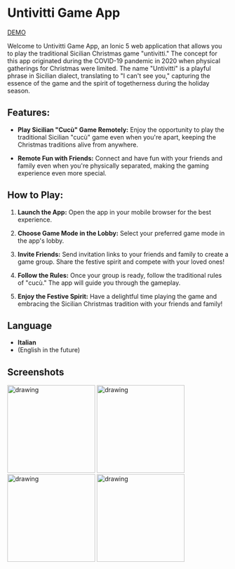 # Untivitti Game App

[DEMO](https://untivitti.ammiratafabiano.dev)

Welcome to Untivitti Game App, an Ionic 5 web application that allows you to play the traditional Sicilian Christmas game "untivitti." The concept for this app originated during the COVID-19 pandemic in 2020 when physical gatherings for Christmas were limited. The name "Untivitti" is a playful phrase in Sicilian dialect, translating to "I can't see you," capturing the essence of the game and the spirit of togetherness during the holiday season.

## Features:

- **Play Sicilian "Cucù" Game Remotely:** Enjoy the opportunity to play the traditional Sicilian "cucù" game even when you're apart, keeping the Christmas traditions alive from anywhere.
  
- **Remote Fun with Friends:** Connect and have fun with your friends and family even when you're physically separated, making the gaming experience even more special.

## How to Play:

1. **Launch the App:** Open the app in your mobile browser for the best experience.
   
2. **Choose Game Mode in the Lobby:** Select your preferred game mode in the app's lobby.

3. **Invite Friends:** Send invitation links to your friends and family to create a game group. Share the festive spirit and compete with your loved ones!

4. **Follow the Rules:** Once your group is ready, follow the traditional rules of "cucù." The app will guide you through the gameplay.

5. **Enjoy the Festive Spirit:** Have a delightful time playing the game and embracing the Sicilian Christmas tradition with your friends and family!

## Language
- **Italian**
- (English in the future)

## Screenshots
<img src="https://github.com/ammiratafabiano/untivitti/assets/36988217/a92e3cb7-bbd2-46b5-9cbf-a43a770c3e00" alt="drawing" width="200"/>
<img src="https://github.com/ammiratafabiano/untivitti/assets/36988217/d32a8d16-558a-4f51-8798-7f26f89eb79e" alt="drawing" width="200"/>
<img src="https://github.com/ammiratafabiano/untivitti/assets/36988217/aa6b56e6-ae55-4d27-a544-b9495a0aa222" alt="drawing" width="200"/>
<img src="https://github.com/ammiratafabiano/untivitti/assets/36988217/ab1bfd2d-34d5-4c40-a8e4-81248c3762ae" alt="drawing" width="200"/>



